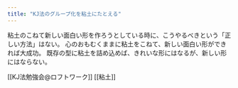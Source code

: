 ```yaml
---
title: "KJ法のグループ化を粘土にたとえる"
---
```


粘土のこねて新しい面白い形を作ろうとしている時に、こうやるべきという「正しい方法」はない。
心のおもむくままに粘土をこねて、新しい面白い形ができれば大成功。
既存の型に粘土を詰め込めば、きれいな形にはなるが、新しい形にはならない。

[[KJ法勉強会@ロフトワーク]]
[[粘土]]
